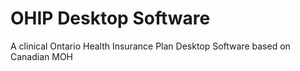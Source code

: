 # OHIP Desktop Software
A clinical Ontario Health Insurance Plan Desktop Software based on Canadian MOH
